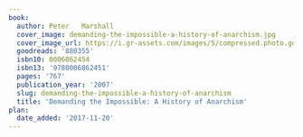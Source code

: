 ```yaml
---
book:
  author: Peter   Marshall
  cover_image: demanding-the-impossible-a-history-of-anarchism.jpg
  cover_image_url: https://i.gr-assets.com/images/S/compressed.photo.goodreads.com/books/1347731638l/880355.jpg
  goodreads: '880355'
  isbn10: 0006862454
  isbn13: '9780006862451'
  pages: '767'
  publication_year: '2007'
  slug: demanding-the-impossible-a-history-of-anarchism
  title: 'Demanding the Impossible: A History of Anarchism'
plan:
  date_added: '2017-11-20'
---
```

